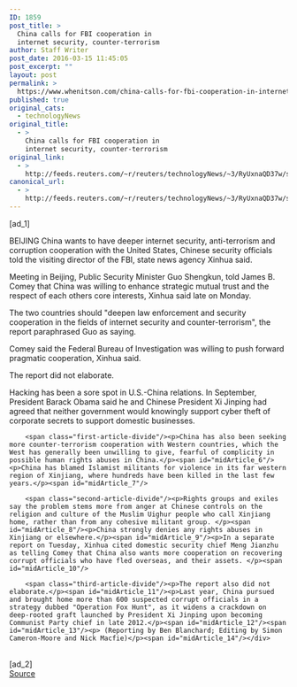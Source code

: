 ```yaml
---
ID: 1859
post_title: >
  China calls for FBI cooperation in
  internet security, counter-terrorism
author: Staff Writer
post_date: 2016-03-15 11:45:05
post_excerpt: ""
layout: post
permalink: >
  https://www.whenitson.com/china-calls-for-fbi-cooperation-in-internet-security-counter-terrorism/
published: true
original_cats:
  - technologyNews
original_title:
  - >
    China calls for FBI cooperation in
    internet security, counter-terrorism
original_link:
  - >
    http://feeds.reuters.com/~r/reuters/technologyNews/~3/RyUxnaQD37w/story01.htm
canonical_url:
  - >
    http://feeds.reuters.com/~r/reuters/technologyNews/~3/RyUxnaQD37w/story01.htm
---
```

 [ad_1]
<br><div id="articleText">
<span id="midArticle_start"/>

<span class="focusParagraph" readability="7"><p><span class="articleLocation">BEIJING</span> China wants to have deeper internet security, anti-terrorism and corruption cooperation with the United States, Chinese security officials told the visiting director of the FBI, state news agency Xinhua said.</p></span><span id="midArticle_0"/><p>Meeting in Beijing, Public Security Minister Guo Shengkun, told James B. Comey that China was willing to enhance strategic mutual trust and the respect of each others core interests, Xinhua said late on Monday.</p><span id="midArticle_1"/><p>The two countries should "deepen law enforcement and security cooperation in the fields of internet security and counter-terrorism", the report paraphrased Guo as saying. </p><span id="midArticle_2"/><p>Comey said the Federal Bureau of Investigation was willing to push forward pragmatic cooperation, Xinhua said.</p><span id="midArticle_3"/><p>The report did not elaborate.</p><span id="midArticle_4"/><p>Hacking has been a sore spot in U.S.-China relations. In September, President Barack Obama said he and Chinese President Xi Jinping had agreed that neither government would knowingly support cyber theft of corporate secrets to support domestic businesses.</p><span id="midArticle_5"/>
        
        <span class="first-article-divide"/><p>China has also been seeking more counter-terrorism cooperation with Western countries, which the West has generally been unwilling to give, fearful of complicity in possible human rights abuses in China.</p><span id="midArticle_6"/><p>China has blamed Islamist militants for violence in its far western region of Xinjiang, where hundreds have been killed in the last few years.</p><span id="midArticle_7"/>
        
        <span class="second-article-divide"/><p>Rights groups and exiles say the problem stems more from anger at Chinese controls on the religion and culture of the Muslim Uighur people who call Xinjiang home, rather than from any cohesive militant group. </p><span id="midArticle_8"/><p>China strongly denies any rights abuses in Xinjiang or elsewhere.</p><span id="midArticle_9"/><p>In a separate report on Tuesday, Xinhua cited domestic security chief Meng Jianzhu as telling Comey that China also wants more cooperation on recovering corrupt officials who have fled overseas, and their assets. </p><span id="midArticle_10"/>
        
        <span class="third-article-divide"/><p>The report also did not elaborate.</p><span id="midArticle_11"/><p>Last year, China pursued and brought home more than 600 suspected corrupt officials in a strategy dubbed "Operation Fox Hunt", as it widens a crackdown on deep-rooted graft launched by President Xi Jinping upon becoming Communist Party chief in late 2012.</p><span id="midArticle_12"/><span id="midArticle_13"/><p> (Reporting by Ben Blanchard; Editing by Simon Cameron-Moore and Nick Macfie)</p><span id="midArticle_14"/></div>
<br>[ad_2]
<br><a href="http://feeds.reuters.com/~r/reuters/technologyNews/~3/RyUxnaQD37w/story01.htm">Source </a>